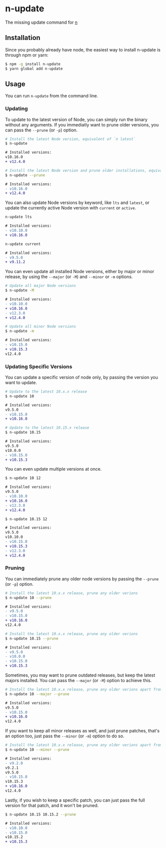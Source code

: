 # n-update

The missing update command for [n](https://github.com/tj/n)

## Installation

Since you probably already have node, the easiest way to install n-update is through npm or yarn:

```bash
$ npm -g install n-update
$ yarn global add n-update
```

## Usage

You can run `n-update` from the command line.

### Updating

To update to the latest version of Node, you can simply run the binary without any arguments. If you immediatly want to 
prune older versions, you can pass the `--prune` (or `-p`) option.

```bash
# Install the latest Node version, equivalent of `n latest`
$ n-update
```

```diff
# Installed versions:
v10.16.0
+ v12.4.0
```

```bash
# Install the latest Node version and prune older installations, equivalent of `n latest && n prune`
$ n-update --prune
```

```diff
# Installed versions:
- v10.16.0
+ v12.4.0
```

You can also update Node versions by keyword, like `lts` and `latest`, or update the currently active Node version
with `current` or `active`.

```bash
n-update lts
```

```diff
# Installed versions:
- v10.10.0
+ v10.16.0
```

```bash
n-update current
```

```diff
# Installed versions:
- v9.5.0
+ v9.11.2
```

You can even update all installed Node versions, either by major or minor release, by using the `--major` (or `-M`) and
`--minor` or `-m` options.

```bash
# Update all major Node versions
$ n-update -M
```

```diff
# Installed versions:
- v10.10.0
+ v10.16.0
- v12.3.0
+ v12.4.0
```

```bash
# Update all minor Node versions
$ n-update -m
```

```diff
# Installed versions:
- v10.15.0
+ v10.15.3
v12.4.0
```

### Updating Specific Versions

You can update a specific version of node only, by passing the version you want to update.

```bash
# Update to the latest 10.x.x release
$ n-update 10
```

```diff
# Installed versions:
v9.5.0
- v10.15.0
+ v10.16.0
```

```bash
# Update to the latest 10.15.x release
$ n-update 10.15
```

```diff
# Installed versions:
v9.5.0
v10.0.0
- v10.15.0
+ v10.15.3
```

You can even update multiple versions at once.

```bash
$ n-update 10 12
```

```diff
# Installed versions:
v9.5.0
- v10.10.0
+ v10.16.0
- v12.3.0
+ v12.4.0
```

```bash
$ n-update 10.15 12
```

```diff
# Installed versions:
v9.5.0
v10.10.0
- v10.15.0
+ v10.15.3
- v12.3.0
+ v12.4.0
```

### Pruning

You can immediately prune any older node versions by passing the `--prune` (or `-p`) option.

```bash
# Install the latest 10.x.x release, prune any older verions
$ n-update 10 --prune
```

```diff
# Installed versions:
- v9.5.0
- v10.15.0
+ v10.16.0
v12.4.0
```

```bash
# Install the latest 10.x.x release, prune any older verions
$ n-update 10.15 --prune
```

```diff
# Installed versions:
- v9.5.0
- v10.0.0
- v10.15.0
+ v10.15.3
```

Sometimes, you may want to prune outdated releases, but keep the latest majors installed. You can pass the `--major`
(or `-M`) option to achieve this.

```bash
# Install the latest 10.x.x release, prune any older verions apart from the latest majors for each release.
$ n-update 10 --major --prune
```

```diff
# Installed versions:
v9.5.0
- v10.15.0
+ v10.16.0
v12.4.0
```

If you want to keep all minor releases as well, and just prune patches, that's an option too, just pass the `--minor`
(or `-m`) option to do so.

```bash
# Install the latest 10.x.x release, prune any older verions apart from the latest majors for each release.
$ n-update 10 --minor --prune
```

```diff
# Installed versions:
- v9.2.0
v9.2.1
v9.5.0
- v10.15.0
v10.15.3
+ v10.16.0
v12.4.0
```

Lastly, if you wish to keep a specific patch, you can just pass the full version for that patch, and it won't be pruned.

```bash
$ n-update 10.15 10.15.2 --prune
```

```diff
# Installed versions:
- v10.10.0
- v10.15.0
v10.15.2
+ v10.15.3
```
